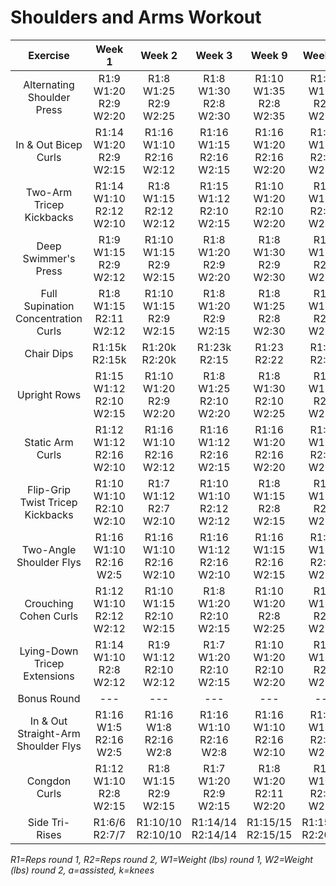 # Shoulders and Arms Workout

|Exercise|Week 1|Week 2|Week 3|Week 9|Week 11|
|:---:|:---:|:---:|:---:|:---:|:---:|
|Alternating Shoulder Press|R1:9 W1:20 R2:9 W2:20|R1:8 W1:25 R2:9 W2:25|R1:8 W1:30 R2:8 W2:30|R1:10 W1:35 R2:8 W2:35|R1:10 W1:35 R2:8 W2:35|
|In & Out Bicep Curls|R1:14 W1:20 R2:9 W2:15|R1:16 W1:10 R2:16 W2:12|R1:16 W1:15 R2:16 W2:15|R1:16 W1:20 R2:16 W2:20|R1:16 W1:25 R2:16 W2:25|
|Two-Arm Tricep Kickbacks|R1:14 W1:10 R2:12 W2:10|R1:8 W1:15 R2:12 W2:12|R1:15 W1:12 R2:10 W2:15|R1:10 W1:20 R2:10 W2:20|R1:8 W1:25 R2:10 W2:20|
|Deep Swimmer's Press|R1:9 W1:15 R2:9 W2:12|R1:10 W1:15 R2:9 W2:15|R1:8 W1:20 R2:9 W2:20|R1:8 W1:30 R2:9 W2:30|R1:9 W1:30 R2:8 W2:30|
|Full Supination Concentration Curls|R1:8 W1:15 R2:11 W2:12|R1:10 W1:15 R2:9 W2:15|R1:8 W1:20 R2:9 W2:15|R1:8 W1:25 R2:8 W2:30|R1:8 W1:30 R2:8 W2:30|
|Chair Dips|R1:15k R2:15k|R1:20k R2:20k|R1:23k R2:15|R1:23 R2:22|R1:24 R2:25|
|Upright Rows|R1:15 W1:12 R2:10 W2:15|R1:10 W1:20 R2:9 W2:20|R1:8 W1:25 R2:10 W2:20|R1:8 W1:30 R2:10 W2:25|R1:8 W1:30 R2:8 W2:30|
|Static Arm Curls|R1:12 W1:12 R2:16 W2:10|R1:16 W1:10 R2:16 W2:12|R1:16 W1:12 R2:16 W2:15|R1:16 W1:20 R2:16 W2:20|R1:16 W1:20 R2:16 W2:20|
|Flip-Grip Twist Tricep Kickbacks|R1:10 W1:10 R2:10 W2:10|R1:7 W1:12 R2:7 W2:10|R1:10 W1:10 R2:12 W2:12|R1:8 W1:15 R2:8 W2:15|R1:8 W1:15 R2:8 W2:15|
|Two-Angle Shoulder Flys|R1:16 W1:10 R2:16 W2:5|R1:16 W1:10 R2:16 W2:10|R1:16 W1:12 R2:16 W2:10|R1:16 W1:15 R2:16 W2:15|R1:16 W1:15 R2:16 W2:15|
|Crouching Cohen Curls|R1:12 W1:10 R2:12 W2:12|R1:10 W1:15 R2:10 W2:15|R1:8 W1:20 R2:10 W2:15|R1:10 W1:20 R2:8 W2:25|R1:8 W1:25 R2:9 W2:25|
|Lying-Down Tricep Extensions|R1:14 W1:10 R2:8 W2:12|R1:9 W1:12 R2:10 W2:12|R1:7 W1:20 R2:10 W2:15|R1:10 W1:20 R2:10 W2:20|R1:8 W1:25 R2:8 W2:25|
|Bonus Round|---|---|---|---|---|
|In & Out Straight-Arm Shoulder Flys|R1:16 W1:5 R2:16 W2:5|R1:16 W1:8 R2:16 W2:8|R1:16 W1:10 R2:16 W2:8|R1:16 W1:10 R2:16 W2:10|R1:16 W1:10 R2:16 W2:10|
|Congdon Curls|R1:12 W1:10 R2:8 W2:15|R1:8 W1:15 R2:9 W2:15|R1:7 W1:20 R2:9 W2:15|R1:8 W1:20 R2:11 W2:20|R1:8 W1:25 R2:10 W2:25|
|Side Tri-Rises|R1:6/6 R2:7/7|R1:10/10 R2:10/10|R1:14/14 R2:14/14|R1:15/15 R2:15/15|R1:15/15 R2:20/20|

*R1=Reps round 1, R2=Reps round 2, W1=Weight (lbs) round 1, W2=Weight (lbs) round 2, a=assisted, k=knees*